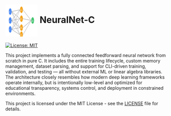 <h1>
  <img src="images/neural_image.svg" width="100" height="100" style="vertical-align:middle;"/> NeuralNet-C
</h1>

[![License: MIT](https://img.shields.io/badge/License-MIT-yellow.svg)](LICENSE)

This project implements a fully connected feedforward neural network from scratch in pure C. It includes the entire training lifecycle, custom memory management,
dataset parsing, and support for CLI-driven training, validation, and testing — all without external ML or linear algebra libraries.
The architecture closely resembles how modern deep learning frameworks operate internally, but is intentionally low-level and optimized for educational transparency,
systems control, and deployment in constrained environments.

This project is licensed under the MIT License - see the [LICENSE](LICENSE) file for details.
